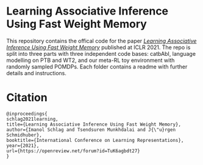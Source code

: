 # Learning Associative Inference Using Fast Weight Memory
This repository contains the offical code for the paper [*Learning Associative Inference Using Fast Weight Memory*](https://openreview.net/forum?id=TuK6agbdt27) published at ICLR 2021. The repo is split into three parts with three independent code bases: catbAbI, language modelling on PTB and WT2, and our meta-RL toy environment with randomly sampled POMDPs. Each folder contains a readme with further details and instructions.

# Citation
```
@inproceedings{
schlag2021learning,
title={Learning Associative Inference Using Fast Weight Memory},
author={Imanol Schlag and Tsendsuren Munkhdalai and J{\"u}rgen Schmidhuber},
booktitle={International Conference on Learning Representations},
year={2021},
url={https://openreview.net/forum?id=TuK6agbdt27}
}
```

